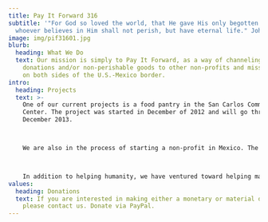 ```yaml
---
title: Pay It Forward 316
subtitle: '"For God so loved the world, that He gave His only begotten Son, that
  whoever believes in Him shall not perish, but have eternal life." John 3:16'
image: img/pif31601.jpg
blurb:
  heading: What We Do
  text: Our mission is simply to Pay It Forward, as a way of channeling material
    donations and/or non-perishable goods to other non-profits and missionaries
    on both sides of the U.S.-Mexico border.
intro:
  heading: Projects
  text: >-
    One of our current projects is a food pantry in the San Carlos Community
    Center. The project was started in December of 2012 and will go through
    December 2013.



    We are also in the process of starting a non-profit in Mexico. The plan is to start an orphanage in Nuevo Progreso/Las Flores in memory of Regina Olivares, who died in Mexico in 1935. She left behind three daughters that had to fend for themselves, the youngest being 2-year-old Marina Graciela Garza Olivares. The motivation for the orphanage in Mexico is to help children who otherwise would not have the support of a safe environment and for an education, including college. Learn more about Niños Milagros de Dios.



    In addition to helping humanity, we have ventured toward helping man's best friend. We have seen that there is a great need for animal rescue, along with spaying and neuturing those unfortunate animals left to fend for themselves. We recently received a Pet Adoption Partnership Grant through PetSmart and are applying for grants to aid in spaying and neuturing animals in Mexico. 
values:
  heading: Donations
  text: If you are interested in making either a monetary or material donation,
    please contact us. Donate via PayPal.
---
```

